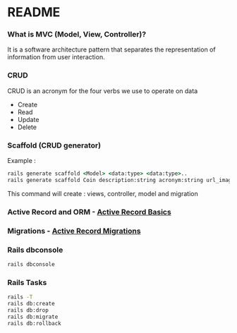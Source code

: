 # README

### What is MVC (Model, View, Controller)?
 It is a software architecture pattern that separates the representation of information from user interaction.

### CRUD 
CRUD is an acronym for the four verbs we use to operate on data
* Create
* Read
* Update
* Delete

### Scaffold (CRUD generator)
Example :
```cmd 
rails generate scaffold <Model> <data:type> <data:type>..
rails generate scaffold Coin description:string acronym:string url_image:string
```
This command will create : views, controller, model and migration

### Active Record and ORM - [Active Record Basics](https://guides.rubyonrails.org/active_record_basics.html)

### Migrations - [Active Record Migrations](https://guides.rubyonrails.org/active_record_migrations.html)

### Rails dbconsole
```cmd 
rails dbconsole
```

### Rails Tasks
```cmd 
rails -T
rails db:create
rails db:drop
rails db:migrate
rails db:rollback
```